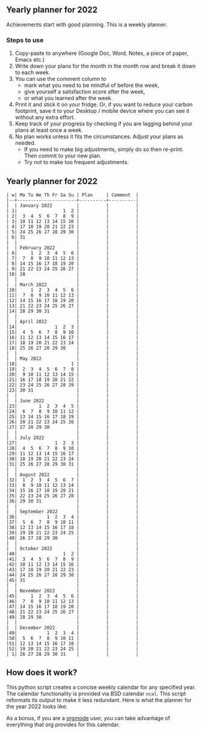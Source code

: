 ## Yearly planner for 2022

Achievements start with good planning. This is a weekly planner. 

### Steps to use
1. Copy-paste to anywhere (Google Doc, Word, Notes, a piece of paper, Emacs etc.)
1. Write down your plans for the month in the month row and break it down to each week. 
1. You can use the comment column to 
    - mark what you need to be mindful of before the week,
    - give yourself a satisfaction score after the week, 
    - or what you learned after the week.
1. Print it and stick it on your fridge. Or, if you want to reduce your carbon footprint, save it to your Desktop / mobile device where you can see it without any extra effort.
1. Keep track of your progress by checking if you are lagging behind your plans at least once a week.
1. No plan works unless it fits the circumstances. Adjust your plans as needed. 
    - If you need to make big adjustments, simply do so then re-print. Then commit to your new plan.
    - Try not to make too frequent adjustments.

## Yearly planner for 2022
``` {org}
| w| Mo Tu We Th Fr Sa Su | Plan     | Comment  |
|--+----------------------+----------+----------|
|  | January 2022         |          |          |
| 1|                 1  2 |          |          |
| 2|  3  4  5  6  7  8  9 |          |          |
| 3| 10 11 12 13 14 15 16 |          |          |
| 4| 17 18 19 20 21 22 23 |          |          |
| 5| 24 25 26 27 28 29 30 |          |          |
| 6| 31                   |          |          |
|  |                      |          |          |
|  | February 2022        |          |          |
| 6|     1  2  3  4  5  6 |          |          |
| 7|  7  8  9 10 11 12 13 |          |          |
| 8| 14 15 16 17 18 19 20 |          |          |
| 9| 21 22 23 24 25 26 27 |          |          |
|10| 28                   |          |          |
|  |                      |          |          |
|  | March 2022           |          |          |
|10|     1  2  3  4  5  6 |          |          |
|11|  7  8  9 10 11 12 13 |          |          |
|12| 14 15 16 17 18 19 20 |          |          |
|13| 21 22 23 24 25 26 27 |          |          |
|14| 28 29 30 31          |          |          |
|  |                      |          |          |
|  | April 2022           |          |          |
|14|              1  2  3 |          |          |
|15|  4  5  6  7  8  9 10 |          |          |
|16| 11 12 13 14 15 16 17 |          |          |
|17| 18 19 20 21 22 23 24 |          |          |
|18| 25 26 27 28 29 30    |          |          |
|  |                      |          |          |
|  | May 2022             |          |          |
|18|                    1 |          |          |
|19|  2  3  4  5  6  7  8 |          |          |
|20|  9 10 11 12 13 14 15 |          |          |
|21| 16 17 18 19 20 21 22 |          |          |
|22| 23 24 25 26 27 28 29 |          |          |
|23| 30 31                |          |          |
|  |                      |          |          |
|  | June 2022            |          |          |
|23|        1  2  3  4  5 |          |          |
|24|  6  7  8  9 10 11 12 |          |          |
|25| 13 14 15 16 17 18 19 |          |          |
|26| 20 21 22 23 24 25 26 |          |          |
|27| 27 28 29 30          |          |          |
|  |                      |          |          |
|  | July 2022            |          |          |
|27|              1  2  3 |          |          |
|28|  4  5  6  7  8  9 10 |          |          |
|29| 11 12 13 14 15 16 17 |          |          |
|30| 18 19 20 21 22 23 24 |          |          |
|31| 25 26 27 28 29 30 31 |          |          |
|  |                      |          |          |
|  | August 2022          |          |          |
|32|  1  2  3  4  5  6  7 |          |          |
|33|  8  9 10 11 12 13 14 |          |          |
|34| 15 16 17 18 19 20 21 |          |          |
|35| 22 23 24 25 26 27 28 |          |          |
|36| 29 30 31             |          |          |
|  |                      |          |          |
|  | September 2022       |          |          |
|36|           1  2  3  4 |          |          |
|37|  5  6  7  8  9 10 11 |          |          |
|38| 12 13 14 15 16 17 18 |          |          |
|39| 19 20 21 22 23 24 25 |          |          |
|40| 26 27 28 29 30       |          |          |
|  |                      |          |          |
|  | October 2022         |          |          |
|40|                 1  2 |          |          |
|41|  3  4  5  6  7  8  9 |          |          |
|42| 10 11 12 13 14 15 16 |          |          |
|43| 17 18 19 20 21 22 23 |          |          |
|44| 24 25 26 27 28 29 30 |          |          |
|45| 31                   |          |          |
|  |                      |          |          |
|  | November 2022        |          |          |
|45|     1  2  3  4  5  6 |          |          |
|46|  7  8  9 10 11 12 13 |          |          |
|47| 14 15 16 17 18 19 20 |          |          |
|48| 21 22 23 24 25 26 27 |          |          |
|49| 28 29 30             |          |          |
|  |                      |          |          |
|  | December 2022        |          |          |
|49|           1  2  3  4 |          |          |
|50|  5  6  7  8  9 10 11 |          |          |
|51| 12 13 14 15 16 17 18 |          |          |
|52| 19 20 21 22 23 24 25 |          |          |
| 1| 26 27 28 29 30 31    |          |          |
```

## How does it work?
This python script creates a concise weekly calendar for any specified
year. The calendar functionality is provided via BSD calendar `ncal`.
This script reformats its output to make it less redundant. Here is what
the planner for the year 2022 looks like:

As a bonus, if you are a [orgmode](https://orgmode.org/ "orgmode") user, you can
take advantage of everything that org provides for this calendar.
